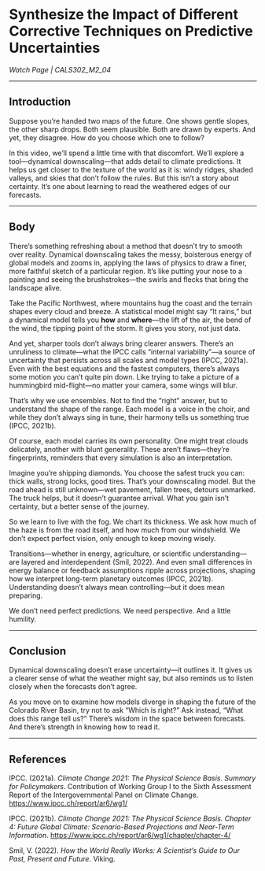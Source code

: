 # Synthesize the Impact of Different Corrective Techniques on Predictive Uncertainties

*Watch Page | CALS302_M2_04*

---

## Introduction

Suppose you’re handed two maps of the future. One shows gentle slopes, the other sharp drops. Both seem plausible. Both are drawn by experts. And yet, they disagree. How do you choose which one to follow?

In this video, we’ll spend a little time with that discomfort. We’ll explore a tool—dynamical downscaling—that adds detail to climate predictions. It helps us get closer to the texture of the world as it is: windy ridges, shaded valleys, and skies that don’t follow the rules. But this isn’t a story about certainty. It’s one about learning to read the weathered edges of our forecasts.

---

## Body

There’s something refreshing about a method that doesn’t try to smooth over reality. Dynamical downscaling takes the messy, boisterous energy of global models and zooms in, applying the laws of physics to draw a finer, more faithful sketch of a particular region. It’s like putting your nose to a painting and seeing the brushstrokes—the swirls and flecks that bring the landscape alive.

Take the Pacific Northwest, where mountains hug the coast and the terrain shapes every cloud and breeze. A statistical model might say “It rains,” but a dynamical model tells you **how** and **where**—the lift of the air, the bend of the wind, the tipping point of the storm. It gives you story, not just data.

And yet, sharper tools don’t always bring clearer answers. There’s an unruliness to climate—what the IPCC calls “internal variability”—a source of uncertainty that persists across all scales and model types (IPCC, 2021a). Even with the best equations and the fastest computers, there’s always some motion you can’t quite pin down. Like trying to take a picture of a hummingbird mid-flight—no matter your camera, some wings will blur.

That’s why we use ensembles. Not to find the “right” answer, but to understand the shape of the range. Each model is a voice in the choir, and while they don’t always sing in tune, their harmony tells us something true (IPCC, 2021b).

Of course, each model carries its own personality. One might treat clouds delicately, another with blunt generality. These aren’t flaws—they’re fingerprints, reminders that every simulation is also an interpretation.

Imagine you’re shipping diamonds. You choose the safest truck you can: thick walls, strong locks, good tires. That’s your downscaling model. But the road ahead is still unknown—wet pavement, fallen trees, detours unmarked. The truck helps, but it doesn’t guarantee arrival. What you gain isn’t certainty, but a better sense of the journey.

So we learn to live with the fog. We chart its thickness. We ask how much of the haze is from the road itself, and how much from our windshield. We don’t expect perfect vision, only enough to keep moving wisely.

Transitions—whether in energy, agriculture, or scientific understanding—are layered and interdependent (Smil, 2022). And even small differences in energy balance or feedback assumptions ripple across projections, shaping how we interpret long-term planetary outcomes (IPCC, 2021b). Understanding doesn’t always mean controlling—but it does mean preparing.

We don’t need perfect predictions. We need perspective. And a little humility.

---

## Conclusion

Dynamical downscaling doesn’t erase uncertainty—it outlines it. It gives us a clearer sense of what the weather might say, but also reminds us to listen closely when the forecasts don’t agree.

As you move on to examine how models diverge in shaping the future of the Colorado River Basin, try not to ask “Which is right?” Ask instead, “What does this range tell us?” There’s wisdom in the space between forecasts. And there’s strength in knowing how to read it.

---

## References

IPCC. (2021a). *Climate Change 2021: The Physical Science Basis. Summary for Policymakers*. Contribution of Working Group I to the Sixth Assessment Report of the Intergovernmental Panel on Climate Change. https://www.ipcc.ch/report/ar6/wg1/

IPCC. (2021b). *Climate Change 2021: The Physical Science Basis. Chapter 4: Future Global Climate: Scenario-Based Projections and Near-Term Information*. https://www.ipcc.ch/report/ar6/wg1/chapter/chapter-4/

Smil, V. (2022). *How the World Really Works: A Scientist’s Guide to Our Past, Present and Future*. Viking.
